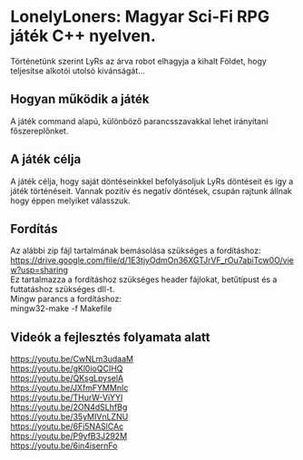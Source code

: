# LonelyLoners: Magyar Sci-Fi RPG játék C++ nyelven.
Történetünk szerint LyRs az árva robot elhagyja a kihalt Földet, hogy teljesítse alkotói utolsó kivánságát...

## Hogyan működik a játék
A játék command alapú, különböző parancsszavakkal lehet irányítani főszereplőnket.

## A játék célja
A játék célja, hogy saját döntéseinkkel befolyásoljuk LyRs döntéseit és így a játék történéseit. Vannak pozitív és negatív döntések, csupán rajtunk állnak hogy éppen melyiket válasszuk.

## Fordítás
Az alábbi zip fájl tartalmának bemásolása szükséges a fordításhoz:<br>
https://drive.google.com/file/d/1E3tjyOdmOn36XGTJrVF_rOu7abiTcw0O/view?usp=sharing<br>
Ez tartalmazza a fordításhoz szükséges header fájlokat, betűtípust és a futtatáshoz szükséges dll-t.<br>
Mingw parancs a fordításhoz:<br>
mingw32-make -f Makefile<br>

## Videók a fejlesztés folyamata alatt
https://youtu.be/CwNLm3udaaM<br>
https://youtu.be/gKl0ioQCIHQ<br>
https://youtu.be/QKsgLpyselA<br>
https://youtu.be/JXfmFYMMnIc<br>
https://youtu.be/THurW-ViYYI<br>
https://youtu.be/2ON4dSLhfBg<br>
https://youtu.be/35yMIVnLZNU<br>
https://youtu.be/6Fj5NASlCAc<br>
https://youtu.be/P9yfB3J292M<br>
https://youtu.be/6in4isernFo<br>
